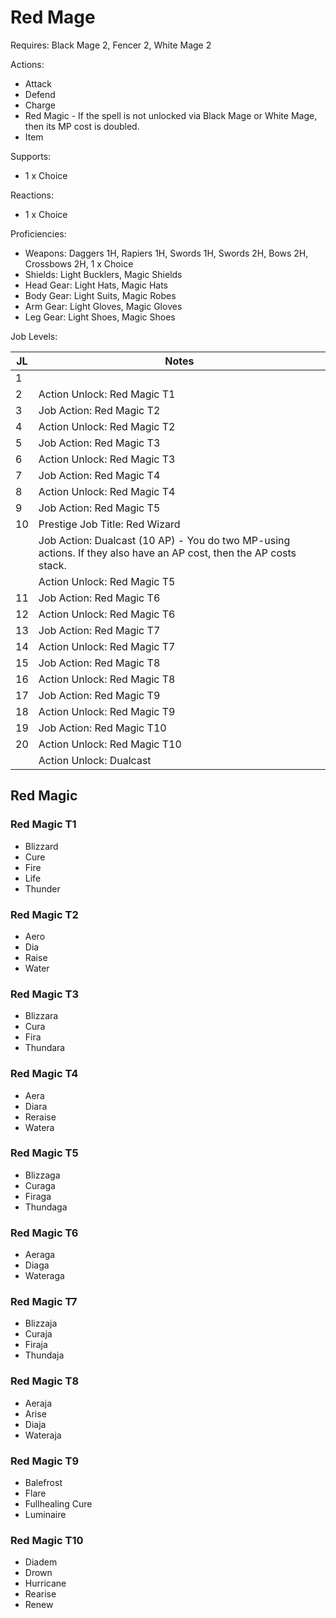 # Red Mage

Requires: Black Mage 2, Fencer 2, White Mage 2

Actions:

- Attack
- Defend
- Charge
- Red Magic - If the spell is not unlocked via Black Mage or White Mage, then its MP cost is doubled.
- Item

Supports:

- 1 x Choice

Reactions:

- 1 x Choice

Proficiencies:

- Weapons: Daggers 1H, Rapiers 1H, Swords 1H, Swords 2H, Bows 2H, Crossbows 2H, 1 x Choice
- Shields: Light Bucklers, Magic Shields
- Head Gear: Light Hats, Magic Hats
- Body Gear: Light Suits, Magic Robes
- Arm Gear: Light Gloves, Magic Gloves
- Leg Gear: Light Shoes, Magic Shoes

Job Levels:

| JL | Notes |
| --- | --- |
| 1 | 
| 2 | Action Unlock: Red Magic T1
| 3 | Job Action: Red Magic T2
| 4 | Action Unlock: Red Magic T2
| 5 | Job Action: Red Magic T3
| 6 | Action Unlock: Red Magic T3
| 7 | Job Action: Red Magic T4
| 8 | Action Unlock: Red Magic T4
| 9 | Job Action: Red Magic T5
| 10 | Prestige Job Title: Red Wizard
|    | Job Action: Dualcast (10 AP) - You do two MP-using actions. If they also have an AP cost, then the AP costs stack.
|    | Action Unlock: Red Magic T5
| 11 | Job Action: Red Magic T6
| 12 | Action Unlock: Red Magic T6
| 13 | Job Action: Red Magic T7
| 14 | Action Unlock: Red Magic T7
| 15 | Job Action: Red Magic T8
| 16 | Action Unlock: Red Magic T8
| 17 | Job Action: Red Magic T9
| 18 | Action Unlock: Red Magic T9
| 19 | Job Action: Red Magic T10
| 20 | Action Unlock: Red Magic T10
|    | Action Unlock: Dualcast

## Red Magic

### Red Magic T1

- Blizzard
- Cure
- Fire
- Life
- Thunder

### Red Magic T2

- Aero
- Dia
- Raise
- Water

### Red Magic T3

- Blizzara
- Cura
- Fira
- Thundara

### Red Magic T4

- Aera
- Diara
- Reraise
- Watera

### Red Magic T5

- Blizzaga
- Curaga
- Firaga
- Thundaga

### Red Magic T6

- Aeraga
- Diaga
- Wateraga

### Red Magic T7

- Blizzaja
- Curaja
- Firaja
- Thundaja

### Red Magic T8

- Aeraja
- Arise
- Diaja
- Wateraja

### Red Magic T9

- Balefrost
- Flare
- Fullhealing Cure
- Luminaire

### Red Magic T10

- Diadem
- Drown
- Hurricane
- Rearise
- Renew
